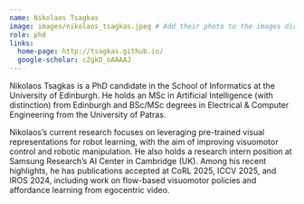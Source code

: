 ```yaml
---
name: Nikolaos Tsagkas
image: images/nikolaos_tsagkas.jpeg # Add their photo to the images directory
role: phd
links:
  home-page: http://tsagkas.github.io/
  google-scholar: cZgkD_oAAAAJ
---
```


Nikolaos Tsagkas is a PhD candidate in the School of Informatics at the University of Edinburgh. He holds an MSc in Artificial Intelligence (with distinction) from Edinburgh and BSc/MSc degrees in Electrical & Computer Engineering from the University of Patras.

Nikolaos’s current research focuses on leveraging pre-trained visual representations for robot learning, with the aim of improving visuomotor control and robotic manipulation. He also holds a research intern position at Samsung Research’s AI Center in Cambridge (UK). Among his recent highlights, he has publications accepted at CoRL 2025, ICCV 2025, and IROS 2024, including work on flow-based visuomotor policies and affordance learning from egocentric video.